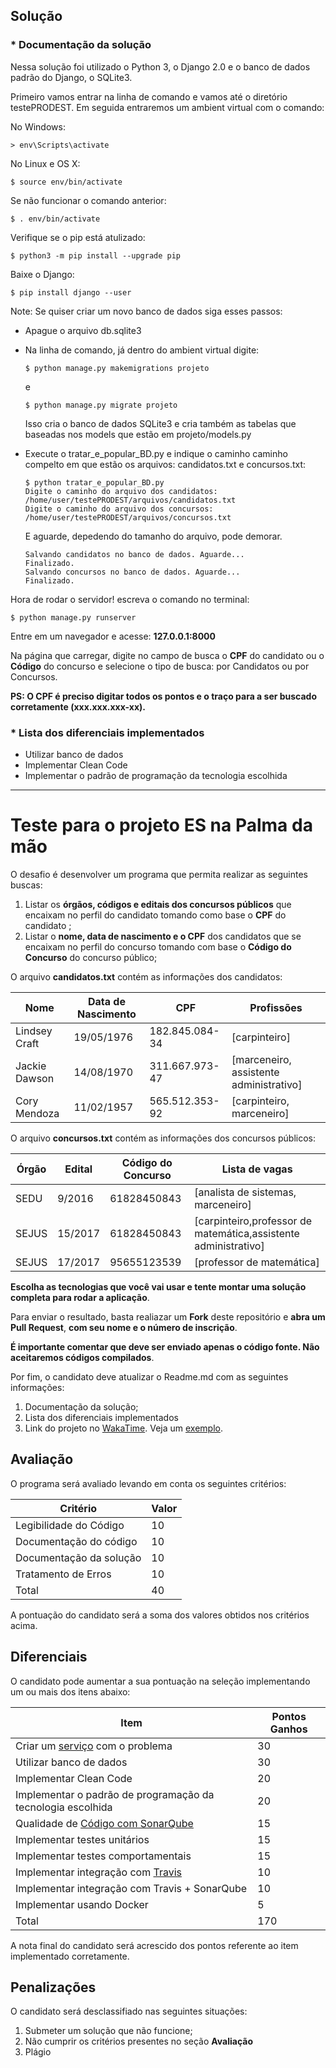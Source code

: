 ## Solução

### * Documentação da solução
Nessa solução foi utilizado o Python 3, o Django 2.0 e o banco de dados padrão do Django, o SQLite3.


Primeiro vamos entrar na linha de comando e vamos até o diretório testePRODEST.
Em seguida entraremos um ambient virtual com o comando:

No Windows:
```
> env\Scripts\activate
```
No Linux e OS X:
```
$ source env/bin/activate
```
Se não funcionar o comando anterior:
```
$ . env/bin/activate
```
Verifique se o pip está atulizado:
```
$ python3 -m pip install --upgrade pip
```
Baixe o Django:
```
$ pip install django --user
```
Note: Se quiser criar um novo banco de dados siga esses passos:
* Apague o arquivo db.sqlite3
* Na linha de comando, já dentro do ambient virtual digite:
    ```
    $ python manage.py makemigrations projeto
    ```
    e
    ```
    $ python manage.py migrate projeto
    ```
    Isso cria o banco de dados SQLite3 e cria também as tabelas que
    baseadas nos models que estão em projeto/models.py

* Execute o tratar_e_popular_BD.py e indique o caminho caminho compelto em que estão os arquivos: candidatos.txt e concursos.txt:
    ```
    $ python tratar_e_popular_BD.py
    Digite o caminho do arquivo dos candidatos: /home/user/testePRODEST/arquivos/candidatos.txt
    Digite o caminho do arquivo dos concursos: /home/user/testePRODEST/arquivos/concursos.txt
    ```
    E aguarde, depedendo do tamanho do arquivo, pode demorar.
    ```
    Salvando candidatos no banco de dados. Aguarde...
    Finalizado.
    Salvando concursos no banco de dados. Aguarde...
    Finalizado.
    ```
    
Hora de rodar o servidor! escreva o comando no terminal:
```
$ python manage.py runserver
```
Entre em um navegador e acesse: **127.0.0.1:8000**

Na página que carregar, digite no campo de busca o **CPF** do candidato ou o **Código** do concurso e selecione o tipo de busca: por Candidatos ou por Concursos.

**PS: O CPF é preciso digitar todos os pontos e o traço para a ser buscado corretamente (xxx.xxx.xxx-xx).**


### * Lista dos diferenciais implementados
* Utilizar banco de dados
* Implementar Clean Code
* Implementar o padrão de programação da tecnologia escolhida



_________________________________________________________________________________________



# Teste para o projeto ES na Palma da mão

O desafio é desenvolver um programa que permita realizar as seguintes buscas: 
1. Listar os **órgãos, códigos e editais dos concursos públicos** que encaixam no perfil do candidato tomando como base o **CPF** do candidato ; 
2. Listar o **nome, data de nascimento e o CPF** dos candidatos que se encaixam no perfil do concurso tomando com base o **Código do Concurso** do concurso público;

O arquivo **candidatos.txt** contém as informações dos candidatos:

| Nome  | Data de Nascimento  | CPF |  Profissões|
|---|---|---|---|
| Lindsey Craft  |  19/05/1976  |  182.845.084-34  |  [carpinteiro]  | 
| Jackie Dawson  |  14/08/1970  |  311.667.973-47  |  [marceneiro, assistente administrativo]  |
| Cory Mendoza |   11/02/1957 |  565.512.353-92  |  [carpinteiro, marceneiro] |

O arquivo **concursos.txt** contém as informações dos concursos públicos:

| Órgão  | Edital  | Código do Concurso |  Lista de vagas|
|---|---|---|---|
| SEDU  | 9/2016  |  61828450843  |  [analista de sistemas, marceneiro]  | 
| SEJUS | 15/2017  |  61828450843  |  [carpinteiro,professor de matemática,assistente administrativo] |
| SEJUS | 17/2017 |  95655123539  |  [professor de matemática] |

**Escolha as tecnologias que você vai usar e tente montar uma solução completa para rodar a aplicação**.

Para enviar o resultado, basta realiazar um **Fork** deste repositório e **abra um Pull Request**, **com seu nome e o número de inscrição**.  

**É importante comentar que deve ser enviado apenas o código fonte. Não aceitaremos códigos compilados**.

Por fim, o candidato deve atualizar o Readme.md com as seguintes informações: 
1. Documentação da solução;
2. Lista dos diferenciais implementados
3. Link do projeto no [WakaTime](https://wakatime.com/). Veja um [exemplo](https://wakatime.com/@b142ebdf-4d65-4b92-bc14-567db7b72151/projects/zrxbwdmhtu?start=2018-01-25&end=2018-01-31).  

## Avaliação

O programa será avaliado levando em conta os seguintes critérios:

| Critério  | Valor | 
|---|---|
| Legibilidade do Código |  10  |
| Documentação do código|  10  |
| Documentação da solução|  10  |
| Tratamento de Erros| 10| 
| Total| 40|

A pontuação do candidato será a soma dos valores obtidos nos critérios acima.

## Diferenciais 

O candidato pode aumentar a sua pontuação na seleção implementando um ou mais dos itens abaixo:

| Item  | Pontos Ganhos | 
|---|---|
| Criar um [serviço](https://martinfowler.com/articles/microservices.html) com o problema |  30  |
| Utilizar banco de dados| 30|
| Implementar Clean Code |  20  |
| Implementar o padrão de programação da tecnologia escolhida |  20  |
| Qualidade de [Código com SonarQube](https://about.sonarcloud.io/) |  15  |
| Implementar testes unitários |  15  |
| Implementar testes comportamentais |  15  |
| Implementar integração com [Travis](https://travis-ci.org/)  |  10  |
| Implementar integração com Travis + SonarQube |  10  |
| Implementar usando Docker| 5|
| Total| 170|

A nota final do candidato será acrescido dos pontos referente ao item implementado corretamente.

## Penalizações

O candidato será desclassifiado nas seguintes situações:

1. Submeter um solução que não funcione; 
2. Não cumprir os critérios presentes no seção **Avaliação**
3. Plágio
